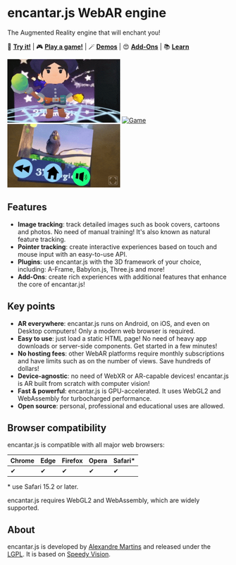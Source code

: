 # encantar.js WebAR engine

The Augmented Reality engine that will enchant you!

:star2: **[Try it!](https://encantar.dev/demos/hello-aframe/poster.html)** | :video_game: **[Play a game!](https://encantar.dev/demos/basketball/poster.html)** | :magic_wand: **[Demos](https://encantar.dev/demos/)** | :heart_eyes: **[Add-Ons](https://encantar.dev/addons/)** | :books: **[Learn](https://encantar.dev/tutorial/)**

<a href="https://encantar.dev/demos/hello-aframe/poster.html"><img src="docs/img/mage.gif" alt="Demo" height="144"></a> <a href="https://encantar.dev/demos/basketball/poster.html"><img src="docs/img/basketball.gif" alt="Game" height="144"></a> <a href="https://encantar.dev/addons/"><img src="docs/img/video-player.gif" alt="Video Player" height="144"></a>

## Features

* **Image tracking**: track detailed images such as book covers, cartoons and photos. No need of manual training! It's also known as natural feature tracking.
* **Pointer tracking**: create interactive experiences based on touch and mouse input with an easy-to-use API.
* **Plugins**: use encantar.js with the 3D framework of your choice, including: A-Frame, Babylon.js, Three.js and more!
* **Add-Ons**: create rich experiences with additional features that enhance the core of encantar.js!

## Key points

* **AR everywhere**: encantar.js runs on Android, on iOS, and even on Desktop computers! Only a modern web browser is required.
* **Easy to use**: just load a static HTML page! No need of heavy app downloads or server-side components. Get started in a few minutes!
* **No hosting fees**: other WebAR platforms require monthly subscriptions and have limits such as on the number of views. Save hundreds of dollars!
* **Device-agnostic**: no need of WebXR or AR-capable devices! encantar.js is AR built from scratch with computer vision!
* **Fast & powerful**: encantar.js is GPU-accelerated. It uses WebGL2 and WebAssembly for turbocharged performance.
* **Open source**: personal, professional and educational uses are allowed.

## Browser compatibility

encantar.js is compatible with all major web browsers:

| Chrome | Edge | Firefox | Opera | Safari* |
| ------ | ---- | ------- | ----- | ------- |
| ✔      | ✔    | ✔       | ✔     | ✔       |

\* use Safari 15.2 or later.

encantar.js requires WebGL2 and WebAssembly, which are widely supported.

## About

encantar.js is developed by [Alexandre Martins](https://github.com/alemart) and released under the [LGPL](LICENSE.md). It is based on [Speedy Vision](https://github.com/alemart/speedy-vision).
